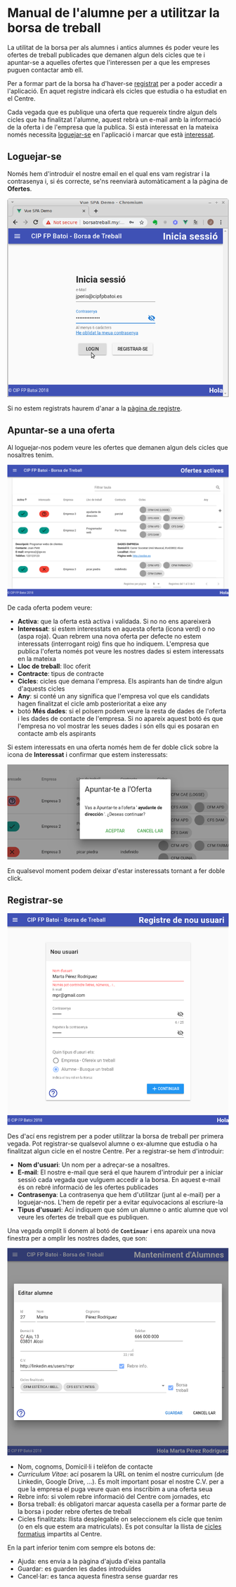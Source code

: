 # Manual de l'alumne per a utilitzar la borsa de treball
La utilitat de la borsa per als alumnes i antics alumnes és poder veure les ofertes de treball publicades que demanen algun dels cicles que te i apuntar-se a aquelles ofertes que l'interessen per a que les empreses puguen contactar amb ell.

Per a formar part de la borsa ha d'haver-se [registrat](#registrar-se) per a poder accedir a l'aplicació. En aquet registre indicarà els cicles que estudia o ha estudiat en el Centre.

Cada vegada que es publique una oferta que requereix tindre algun dels cicles que ha finalitzat l'alumne, aquest rebrà un e-mail amb la informació de la oferta i de l'empresa que la publica. Si està interessat en la mateixa només necessita [loguejar-se](#loguejar-se) en l'aplicació i marcar que està [interessat](#apuntar-se-a-una-oferta). 

## Loguejar-se
Només hem d'introduir el nostre email en el qual ens vam registrar i la contrasenya i, si és correcte, se'ns reenviarà automàticament a la pàgina de **Ofertes**.

![Login](../img/login.png)

Si no estem registrats haurem d'anar a la [pàgina de registre](#registrar-se).

## Apuntar-se a una oferta
Al loguejar-nos podem veure les ofertes que demanen algun dels cicles que nosaltres tenim.

![Ofertes](../img/ofertesxalumne.png)

De cada oferta podem veure:
- **Activa**: que la oferta està activa i validada. Si no no ens apareixerà
- **Interessat**: si estem interesstats en aquesta oferta (icona verd) o no (aspa roja). Quan rebrem una nova oferta per defecte no estem interessats (interrogant roig) fins que ho indiquem. L'empresa que publica l'oferta només pot veure les nostres dades si estem interessats en la mateixa
- **Lloc de treball**: lloc oferit
- **Contracte**: tipus de contracte
- **Cicles**: cicles que demana l'empresa. Els aspirants han de tindre algun d'aquests cicles
- **Any**: si conté un any significa que l'empresa vol que els candidats hagen finalitzat el cicle amb posterioritat a eixe any
- botó **Més dades**: si el polsem podem veure la resta de dades de l'oferta i les dades de contacte de l'empresa. Si no apareix aquest botó és que l'empresa no vol mostrar les seues dades i són ells qui es posaran en contacte amb els aspirants

Si estem interessats en una oferta només hem de fer doble click sobre la icona de **Interessat** i confirmar que estem insteressats:

![Interessat](../img/alumeinteressat.png)

En qualsevol moment podem deixar d'estar insteressats tornant a fer doble click.

## Registrar-se

![Registre](../img/registreAlumno.png)

Des d'ací ens registrem per a poder utilitzar la borsa de treball per primera vegada. Pot registrar-se qualsevol alumne o ex-alumne que estudia o ha finalitzat algun cicle en el nostre Centre. Per a registrar-se hem d'introduir:

- **Nom d'usuari**: Un nom per a adreçar-se a nosaltres. 
- **E-mail**: El nostre e-mail que será el que haurem d'introduir per a iniciar sessió cada vegada que vulguem accedir a la borsa. En aquest e-mail és on rebré informació de les ofertes publicades
- **Contrasenya**: La contrasenya que hem d'utilitzar (junt al e-mail) per a loguejar-nos. L'hem de repetir per a evitar equivocacions al escriure-la
- **Tipus d'usuari**: Ací indiquem que sóm un alumne o antic alumne que vol veure les ofertes de treball que es publiquen.

Una vegada omplit li donem al botó de **`Continuar`** i ens apareix una nova finestra per a omplir les nostres dades, que son: 

![Nou alumne](../img/newAlumno.png)

- Nom, cognoms, Domicil·li i telèfon de contacte
- _Curriculum Vitae_: ací posarem la URL on tenim el nostre curriculum (de Linkedin, Google Drive, ...). És molt important posar el nostre C.V. per a que la empresa el puga veure quan ens inscribim a una oferta seua
- Rebre info: si volem rebre informació del Centre com jornades, etc
- Borsa treball: és obligatori marcar aquesta casella per a formar parte de la borsa i poder rebre ofertes de treball
- Cicles finalitzats: llista desplegable on seleccionem els cicle que tenim (o en els que estem ara matriculats). Es pot consultar la llista de [cicles formatius](../ciclos/lista.md) impartits al Centre.

En la part inferior tenim com sempre els botons de:
- Ajuda: ens envia a la pàgina d'ajuda d'eixa pantalla
- Guardar: es guarden les dades introduïdes
- Cancel·lar: es tanca aquesta finestra sense guardar res
